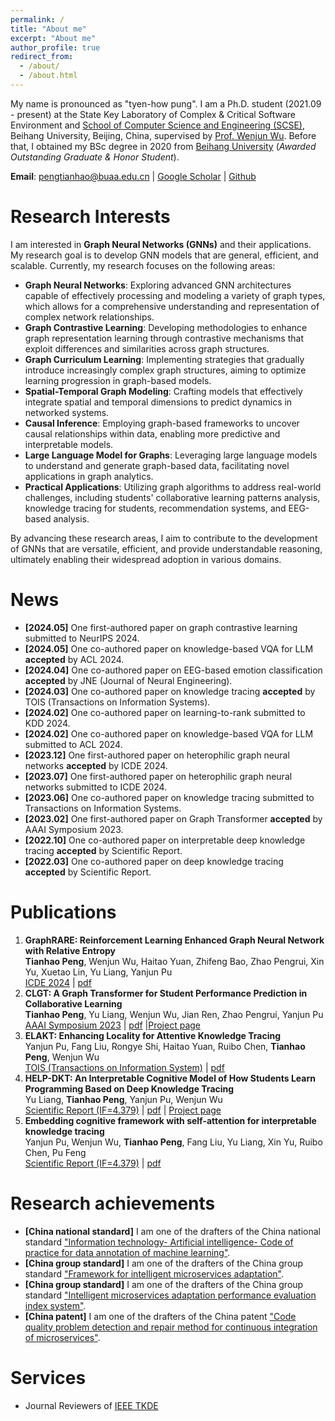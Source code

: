 ```yaml
---
permalink: /
title: "About me"
excerpt: "About me"
author_profile: true
redirect_from: 
  - /about/
  - /about.html
---
```


My name is pronounced as "tyen-how pung". I am a Ph.D. student (2021.09 - present) at the State Key Laboratory of Complex & Critical Software Environment and <a href="https://scse.buaa.edu.cn/">School of Computer Science and Engineering (SCSE)</a>, Beihang University, Beijing, China, supervised by <a href="https://www.researchgate.net/profile/Wenjun-Wu-15">Prof. Wenjun Wu</a>. Before that, I obtained my BSc degree in 2020 from <a href="https://www.buaa.edu.cn/">Beihang University</a> (<i>Awarded Outstanding Graduate & Honor Student</i>).

**Email**: pengtianhao@buaa.edu.cn $\vert$ <a href="https://scholar.google.com/citations?user=jykL70MAAAAJ">Google Scholar</a> $\vert$ <a href="https://github.com/Tianhao-Peng"> Github </a>

Research Interests
======
I am interested in <strong>Graph Neural Networks (GNNs)</strong> and their applications. My research goal is to develop GNN models that are general, efficient, and scalable.
Currently, my research focuses on the following areas:
<ul>
    <li>
        <strong>Graph Neural Networks</strong>: Exploring advanced GNN architectures capable of effectively processing and modeling a variety of graph types, which allows for a comprehensive understanding and representation of complex network relationships.
    </li>
    <li>
        <strong>Graph Contrastive Learning</strong>: Developing methodologies to enhance graph representation learning through contrastive mechanisms that exploit differences and similarities across graph structures.
    </li>
    <li>
        <strong>Graph Curriculum Learning</strong>: Implementing strategies that gradually introduce increasingly complex graph structures, aiming to optimize learning progression in graph-based models.
    </li>
    <li>
        <strong>Spatial-Temporal Graph Modeling</strong>: Crafting models that effectively integrate spatial and temporal dimensions to predict dynamics in networked systems.
    </li>
    <li>
        <strong>Causal Inference</strong>: Employing graph-based frameworks to uncover causal relationships within data, enabling more predictive and interpretable models.
    </li>
    <li>
        <strong>Large Language Model for Graphs</strong>: Leveraging large language models to understand and generate graph-based data, facilitating novel applications in graph analytics.
    </li>
    <li>
        <strong>Practical Applications</strong>: Utilizing graph algorithms to address real-world challenges, including students' collaborative learning patterns analysis, knowledge tracing for students, recommendation systems, and EEG-based analysis. 
        <!-- Applying graph-based techniques to derive actionable insights from educational data and enhance learning outcomes. -->
    </li>
</ul>
By advancing these research areas, I aim to contribute to the development of GNNs that are versatile, efficient, and provide understandable reasoning, ultimately enabling their widespread adoption in various domains.

News
======
<!-- <p style="font-size:16px"> -->
<ul>
<!-- <li><strong>[2024.07]</strong> One first-authored paper on graph curriculum learning for knowledge tracing submitted to ICDE 2025.</li>
<li><strong>[2024.07]</strong> One first-authored paper on Graph Transformer for collaborative learning submitted to TOIS journal.</li>
<li><strong>[2024.07]</strong> One first-authored paper on graph contrastive learning for recommendation system submitted to TKDE journal.</li> -->
<li><strong>[2024.05]</strong> One first-authored paper on graph contrastive learning submitted to NeurIPS 2024.</li>
<li><strong>[2024.05]</strong> One co-authored paper on knowledge-based VQA for LLM <strong>accepted</strong> by ACL 2024.</li>
<li><strong>[2024.04]</strong> One co-authored paper on EEG-based emotion classification <strong>accepted</strong> by JNE (Journal of Neural Engineering).</li>
<li><strong>[2024.03]</strong> One co-authored paper on knowledge tracing <strong>accepted</strong> by TOIS (Transactions on Information Systems).</li>
<li><strong>[2024.02]</strong> One co-authored paper on learning-to-rank submitted to KDD 2024.</li>
<li><strong>[2024.02]</strong> One co-authored paper on knowledge-based VQA for LLM submitted to ACL 2024.</li>
<li><strong>[2023.12]</strong> One first-authored paper on heterophilic graph neural networks <strong>accepted</strong> by ICDE 2024.</li>
<li><strong>[2023.07]</strong> One first-authored paper on heterophilic graph neural networks submitted to ICDE 2024.</li>
<li><strong>[2023.06]</strong> One co-authored paper on knowledge tracing submitted to Transactions on Information Systems.</li>
<li><strong>[2023.02]</strong> One first-authored paper on Graph Transformer <strong>accepted</strong> by AAAI Symposium 2023.</li>
<li><strong>[2022.10]</strong> One co-authored paper on interpretable deep knowledge tracing <strong>accepted</strong> by Scientific Report.</li>
<li><strong>[2022.03]</strong> One co-authored paper on deep knowledge tracing <strong>accepted</strong> by Scientific Report.</li>
</ul>

Publications
======
1. **GraphRARE: Reinforcement Learning Enhanced Graph Neural Network with Relative Entropy** <br>**Tianhao Peng**, Wenjun Wu, Haitao Yuan, Zhifeng Bao, Zhao Pengrui, Xin Yu, Xuetao Lin, Yu Liang, Yanjun Pu<br><a href="https://icde2024.github.io">ICDE 2024</a> $\vert$ <a href="files/GraphRARE_paper.pdf">pdf</a> 
2. **CLGT: A Graph Transformer for Student Performance Prediction in Collaborative Learning** <br>**Tianhao Peng**, Yu Liang, Wenjun Wu, Jian Ren, Zhao Pengrui, Yanjun Pu <br><a href="https://aaai-23.aaai.org/">AAAI Symposium 2023</a> $\vert$ <a href="files/CLGT_paper.pdf">pdf</a> $\vert$<a href="https://github.com/Tianhao-Peng/CLGT">Project page</a>
3. **ELAKT: Enhancing Locality for Attentive Knowledge Tracing** <br>Yanjun Pu, Fang Liu, Rongye Shi, Haitao Yuan, Ruibo Chen, **Tianhao Peng**, Wenjun Wu <br><a href="https://dl.acm.org/journal/tois/">TOIS (Transactions on Information System)</a> $\vert$ <a href="files/ELAKT_paper.pdf">pdf</a> 
4. **HELP-DKT: An Interpretable Cognitive Model of How Students Learn Programming Based on Deep Knowledge Tracing** <br>Yu Liang, <strong>Tianhao Peng</strong>, Yanjun Pu, Wenjun Wu <br><a href="https://www.nature.com/srep">Scientific Report (IF=4.379)</a> $\vert$ <a href="files/HELP-DKT_paper.pdf">pdf</a> $\vert$ <a href="https://github.com/liangyubuaa/HELP-DKT">Project page</a>
5. **Embedding cognitive framework with self-attention for interpretable knowledge tracing** <br>Yanjun Pu, Wenjun Wu, <strong>Tianhao Peng</strong>, Fang Liu, Yu Liang, Xin Yu, Ruibo Chen, Pu Feng <br><a href="https://www.nature.com/srep">Scientific Report (IF=4.379)</a> $\vert$ <a href="files/EAKT_paper.pdf">pdf</a>

<!-- <ol>
    <li><strong>CLGT: A Graph Transformer for Student Performance Prediction in Collaborative Learning</strong><br><strong>Tianhao Peng</strong>, Yu Liang, Wenjun Wu, Jian Ren, Zhao Pengrui, Yanjun Pu <br><a href="https://aaai-23.aaai.org/">AAAI Symposium 2023</a> $\vert$ <a href="files/CLGT_paper.pdf">pdf</a> $\vert$<a href="https://github.com/Tianhao-Peng/CLGT">Project page</a><br><div style="text-align: center;"><img src="images/CLGT.pdf" width="400" height="400" style="display: block; margin: 0 auto;"></div><br>We present an extended graph transformer framework for collaborative learning (CLGT) for evaluating and predicting the performance of students.</li>
    <li><strong>HELP-DKT: An Interpretable Cognitive Model of How Students Learn Programming Based on Deep Knowledge Tracing</strong><br>Yu Liang, <strong>Tianhao Peng</strong>, Yanjun Pu, Wenjun Wu <br><a href="https://www.nature.com/srep">Scientific Report (IF=4.379)</a> $\vert$ <a href="files/HELP-DKT_paper.pdf">pdf</a> $\vert$ <a href="https://github.com/liangyubuaa/HELP-DKT">Project page</a><br><div style="text-align: center;"><img src="images/HELP-DKT.pdf" width="400" height="400" style="display: block; margin: 0 auto;"></div><br>We present an interpretable cognitive model named HELP-DKT, which can infer how students learn programming based on deep knowledge tracing.</li>
    <li><strong>Embedding cognitive framework with self-attention for interpretable knowledge tracing</strong><br>Yanjun Pu, Wenjun Wu, <strong>Tianhao Peng</strong>, Fang Liu, Yu Liang, Xin Yu, Ruibo Chen, Pu Feng <br><a href="https://www.nature.com/srep">Scientific Report (IF=4.379)</a> $\vert$ <a href="files/EAKT_paper.pdf">pdf</a><br><div style="text-align: center;"><img src="images/EAKT.pdf" width="400" height="400" style="display: block; margin: 0 auto;"></div><br>We present a new learner modeling framework named by EAKT that embeds a structured cognitive model into deep knowledge tracing.</li>
</ol> -->


Research achievements
======
<ul>
<li><strong>[China national standard]</strong> I am one of the drafters of the China national standard <a href="https://std.samr.gov.cn/gb/search/gbDetailed?id=91B707B3BE89F2B6E05397BE0A0AB1F8">"Information technology- Artificial intelligence- Code of practice for data annotation of machine learning"</a>.</li>
<li><strong>[China group standard]</strong> I am one of the drafters of the China group standard <a href="http://www.ttbz.org.cn/StandardManage/Detail/52125/">"Framework for intelligent microservices adaptation"</a>.</li>
<li><strong>[China group standard]</strong> I am one of the drafters of the China group standard <a href="http://www.ttbz.org.cn/StandardManage/Detail/52126/">"Intelligent microservices adaptation performance evaluation index system"</a>.</li>
<li><strong>[China patent]</strong> I am one of the drafters of the China patent <a href="https://www.patent9.com/patent/202210737640.5.html">"Code quality problem detection and repair method for continuous integration of microservices"</a>.</li>
</ul>


Services
======
<ul>
    <li>Journal Reviewers of <a href="https://ieeexplore.ieee.org/xpl/RecentIssue.jsp?punumber=69">IEEE TKDE</a></li>
</ul>



<script type="text/javascript" src="//rf.revolvermaps.com/0/0/7.js?i=55j5gjdkbuu&amp;m=0&amp;c=007eff&amp;cr1=ff0000&amp;sx=0" async="async"></script>

